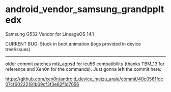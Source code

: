 # android_vendor_samsung_grandppltedx
Samsung G532 Vendor for LineageOS 14.1

CURRENT BUG: Stuck in boot animation (logs provided in device tree/issues)





-----------------
older commit patches mtk_agpsd for icu56 compatibility (thanks TBM_13 for reference and Xen0n for the commands). Just gonna left the commit here:

https://github.com/xen0n/android_device_meizu_arale/commit/40c0561fdc07cf60222181b69cf3f3e82f1d7056
